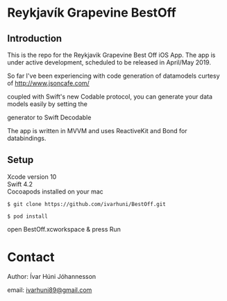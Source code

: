 # Reykjavík Grapevine BestOff
## Introduction

This is the repo for the Reykjavik Grapevine Best Off iOS App.
The app is under active development, scheduled to be released in April/May 2019.

So far I've been experiencing with code generation of datamodels curtesy of http://www.jsoncafe.com/  

coupled with Swift's new Codable protocol, you can generate your data models easily by setting the  

generator to Swift Decodable 

The app is written in MVVM and uses ReactiveKit and Bond for databindings. 

## Setup
Xcode version 10  
Swift 4.2  
Cocoapods installed on your mac

`$ git clone https://github.com/ivarhuni/BestOff.git`


  `$ pod install`


 open BestOff.xcworkspace & press Run

# Contact
   
   Author: Ívar Húni Jóhannesson


   email: ivarhuni89@gmail.com
